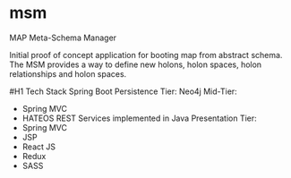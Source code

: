 # msm
MAP Meta-Schema Manager

Initial proof of concept application for booting map from abstract schema. The MSM provides a way to define new holons, holon spaces, holon relationships and holon spaces.

#H1 Tech Stack
Spring Boot
Persistence Tier: Neo4j
Mid-Tier: 
  * Spring MVC
  * HATEOS REST Services implemented in Java
Presentation Tier: 
  * Spring MVC
  * JSP
  * React JS
  * Redux
  * SASS
